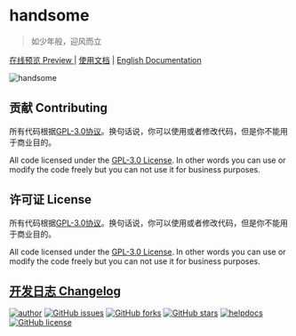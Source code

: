 # handsome

> 如少年般，迎风而立

[在线预览 Preview ](https://www.ihewro.com/archives/489/) | [使用文档](https://www.ihewro.com/archives/519/) | [English Documentation]() 


![handsome](https://ww4.sinaimg.cn/large/a15b4afegy1fdwvucupnwj20rs0hwq6v)

## 贡献 Contributing

所有代码根据[GPL-3.0协议](https://github.com/ihewro/typecho-theme-handsome/blob/master/LICENSE)。换句话说，你可以使用或者修改代码，但是你不能用于商业目的。

All code licensed under the [GPL-3.0 License](https://github.com/ihewro/typecho-theme-handsome/blob/master/LICENSE). In other words you can use or modify the code freely but you can not use it for business purposes.

## 许可证 License 

所有代码根据[GPL-3.0协议](https://github.com/ihewro/typecho-theme-handsome/blob/master/LICENSE)。换句话说，你可以使用或者修改代码，但是你不能用于商业目的。

All code licensed under the [GPL-3.0 License](https://github.com/ihewro/typecho-theme-handsome/blob/master/LICENSE). In other words you can use or modify the code freely but you can not use it for business purposes.

## [开发日志 Changelog](https://github.com/ihewro/typecho-theme-handsome/wiki/ChangeLog-%E5%BC%80%E5%8F%91%E6%97%A5%E5%BF%97) 

[![author](https://img.shields.io/badge/author-Hewro-blue.svg)](http://www.ihewro.xyz) 
[![GitHub issues](https://img.shields.io/github/issues/ihewro/typecho-theme-handsome.svg)](https://github.com/ihewro/typecho-theme-handsome/issues)
[![GitHub forks](https://img.shields.io/github/forks/ihewro/typecho-theme-handsome.svg)](https://github.com/ihewro/typecho-theme-handsome/network)
[![GitHub stars](https://img.shields.io/github/stars/ihewro/typecho-theme-handsome.svg)](https://github.com/ihewro/typecho-theme-handsome/stargazers)
[![helpdocs](https://img.shields.io/badge/Docs-HELP-red.svg)](https://github.com/ihewro/typecho-theme-handsome/wiki/%E4%B8%AD%E6%96%87%E4%BD%BF%E7%94%A8%E6%96%87%E6%A1%A3) 
[![GitHub license](https://img.shields.io/badge/license-AGPL-blue.svg)](https://raw.githubusercontent.com/ihewro/typecho-theme-handsome/master/LICENSE)